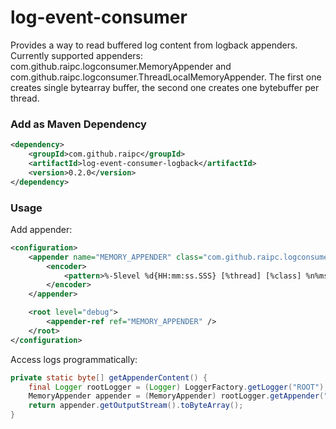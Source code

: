 # log-event-consumer

Provides a way to read buffered log content from logback appenders. Currently supported appenders: com.github.raipc.logconsumer.MemoryAppender and com.github.raipc.logconsumer.ThreadLocalMemoryAppender. The first one creates single bytearray buffer, the second one creates one bytebuffer per thread.

### Add as Maven Dependency

```xml
<dependency>
    <groupId>com.github.raipc</groupId>
    <artifactId>log-event-consumer-logback</artifactId>
    <version>0.2.0</version>
</dependency>
```

### Usage

Add appender:

```xml
<configuration>
    <appender name="MEMORY_APPENDER" class="com.github.raipc.logconsumer.MemoryAppender">
        <encoder>
            <pattern>%-5level %d{HH:mm:ss.SSS} [%thread] [%class] %n%msg%n</pattern>
        </encoder>
    </appender>

    <root level="debug">
        <appender-ref ref="MEMORY_APPENDER" />
    </root>
</configuration>
```

Access logs programmatically:

```java
private static byte[] getAppenderContent() {
    final Logger rootLogger = (Logger) LoggerFactory.getLogger("ROOT");
    MemoryAppender appender = (MemoryAppender) rootLogger.getAppender("MEMORY_APPENDER");
    return appender.getOutputStream().toByteArray();
}
```

